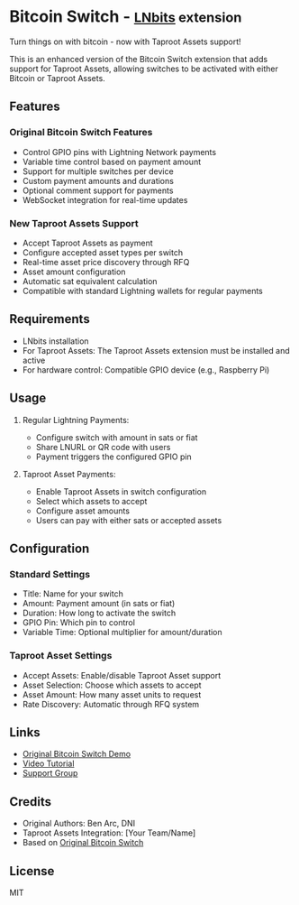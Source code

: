 # Bitcoin Switch - <small>[LNbits](https://github.com/lnbits/lnbits) extension</small>

Turn things on with bitcoin - now with Taproot Assets support!

This is an enhanced version of the Bitcoin Switch extension that adds support for Taproot Assets, allowing switches to be activated with either Bitcoin or Taproot Assets.

## Features

### Original Bitcoin Switch Features
- Control GPIO pins with Lightning Network payments
- Variable time control based on payment amount
- Support for multiple switches per device
- Custom payment amounts and durations
- Optional comment support for payments
- WebSocket integration for real-time updates

### New Taproot Assets Support
- Accept Taproot Assets as payment
- Configure accepted asset types per switch
- Real-time asset price discovery through RFQ
- Asset amount configuration
- Automatic sat equivalent calculation
- Compatible with standard Lightning wallets for regular payments

## Requirements

- LNbits installation
- For Taproot Assets: The Taproot Assets extension must be installed and active
- For hardware control: Compatible GPIO device (e.g., Raspberry Pi)

## Usage

1. Regular Lightning Payments:
   - Configure switch with amount in sats or fiat
   - Share LNURL or QR code with users
   - Payment triggers the configured GPIO pin

2. Taproot Asset Payments:
   - Enable Taproot Assets in switch configuration
   - Select which assets to accept
   - Configure asset amounts
   - Users can pay with either sats or accepted assets

## Configuration

### Standard Settings
- Title: Name for your switch
- Amount: Payment amount (in sats or fiat)
- Duration: How long to activate the switch
- GPIO Pin: Which pin to control
- Variable Time: Optional multiplier for amount/duration

### Taproot Asset Settings
- Accept Assets: Enable/disable Taproot Asset support
- Asset Selection: Choose which assets to accept
- Asset Amount: How many asset units to request
- Rate Discovery: Automatic through RFQ system

## Links
- [Original Bitcoin Switch Demo](https://bitcoinswitch.lnbits.com)
- [Video Tutorial](https://www.youtube.com/@makerbits7700)
- [Support Group](https://t.me/makerbits)

## Credits
- Original Authors: Ben Arc, DNI
- Taproot Assets Integration: [Your Team/Name]
- Based on [Original Bitcoin Switch](https://github.com/lnbits/bitcoinSwitch)

## License
MIT